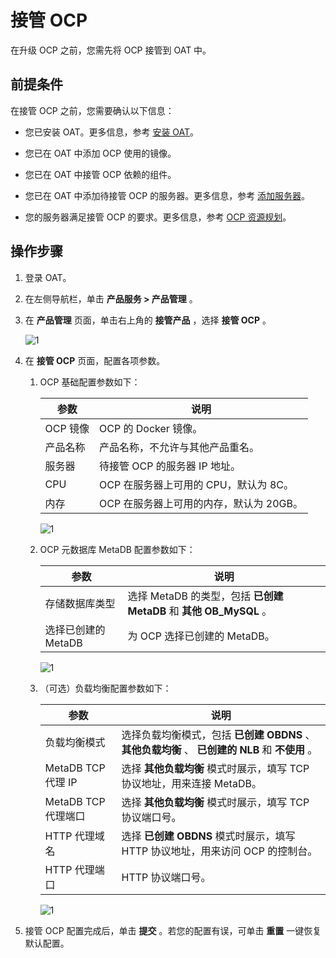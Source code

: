 # 接管 OCP

在升级 OCP 之前，您需先将 OCP 接管到 OAT 中。

## 前提条件

在接管 OCP 之前，您需要确认以下信息：

* 您已安装 OAT。更多信息，参考 [安装 OAT](https://www.oceanbase.com/docs/enterprise-oat-doc-cn-10000000001092535)。

* 您已在 OAT 中添加 OCP 使用的镜像。

* 您已在 OAT 中接管 OCP 依赖的组件。

* 您已在 OAT 中添加待接管 OCP 的服务器。更多信息，参考 [添加服务器](https://www.oceanbase.com/docs/enterprise-oat-doc-cn-10000000001092537)。

* 您的服务器满足接管 OCP 的要求。更多信息，参考 [OCP 资源规划](https://www.oceanbase.com/docs/enterprise/oceanbase-ocp-cn/V3.3.2/10000000000474771)。

## 操作步骤

1. 登录 OAT。

2. 在左侧导航栏，单击 **产品服务 \> 产品管理** 。

3. 在 **产品管理** 页面，单击右上角的 **接管产品** ，选择 **接管 OCP** 。

   ![1](https://obbusiness-private.oss-cn-shanghai.aliyuncs.com/doc/img/ocp/410/%E6%8E%A5%E7%AE%A1ocp-1.png)

4. 在 **接管 OCP** 页面，配置各项参数。

   1. OCP 基础配置参数如下：

      | **参数** | **说明**    |
      |--------|-----------|
      | OCP 镜像 | OCP 的 Docker 镜像。     |
      | 产品名称   | 产品名称，不允许与其他产品重名。   |
      | 服务器    | 待接管 OCP 的服务器 IP 地址。      |
      | CPU    | OCP 在服务器上可用的 CPU，默认为 8C。 |
      | 内存     | OCP 在服务器上可用的内存，默认为 20GB。 |

      ![1](https://obbusiness-private.oss-cn-shanghai.aliyuncs.com/doc/img/ocp/410/%E6%8E%A5%E7%AE%A1ocp-2.png)

   2. OCP 元数据库 MetaDB 配置参数如下：

      | **参数**        | **说明**       |
      |---------------|-----------|
      | 存储数据库类型       | 选择 MetaDB 的类型，包括 **已创建 MetaDB**  和 **其他 OB_MySQL** 。 |
      | 选择已创建的 MetaDB | 为 OCP 选择已创建的 MetaDB。         |

      ![1](https://obbusiness-private.oss-cn-shanghai.aliyuncs.com/doc/img/ocp/410/%E6%8E%A5%E7%AE%A1ocp-3.png)

   3. （可选）负载均衡配置参数如下：

      | **参数**           | **说明**    |
      |----------|------------|
      | 负载均衡模式           | 选择负载均衡模式，包括 **已创建 OBDNS** 、 **其他负载均衡** 、 **已创建的 NLB**  和 **不使用** 。 |
      | MetaDB TCP 代理 IP | 选择 **其他负载均衡** 模式时展示，填写 TCP 协议地址，用来连接 MetaDB。                       |
      | MetaDB TCP 代理端口  | 选择 **其他负载均衡** 模式时展示，填写 TCP 协议端口号。                                  |
      | HTTP 代理域名        | 选择 **已创建 OBDNS** 模式时展示，填写 HTTP 协议地址，用来访问 OCP 的控制台。                 |
      | HTTP 代理端口        | HTTP 协议端口号。                                                        |

      ![1](https://obbusiness-private.oss-cn-shanghai.aliyuncs.com/doc/img/ocp/410/%E6%8E%A5%E7%AE%A1ocp-4.png)

5. 接管 OCP 配置完成后，单击 **提交** 。若您的配置有误，可单击 **重置** 一键恢复默认配置。
